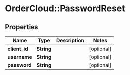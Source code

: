 # OrderCloud::PasswordReset

## Properties
Name | Type | Description | Notes
------------ | ------------- | ------------- | -------------
**client_id** | **String** |  | [optional] 
**username** | **String** |  | [optional] 
**password** | **String** |  | [optional] 


